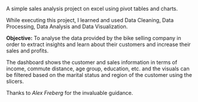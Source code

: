 A simple sales analysis project on excel using pivot tables and charts.

While executing this project, I learned and used Data Cleaning, Data Processing, Data Analysis and Data Visualization.

**Objective:** To analyse the data provided by the bike selling company in order to extract insights and learn about their customers and increase their sales and profits.

The dashboard shows the customer and sales information in terms of income, commute distance, age group, education, etc. and the visuals can be filtered based on the marital status and region of the customer using the slicers.

Thanks to *Alex Freberg* for the invaluable guidance.

